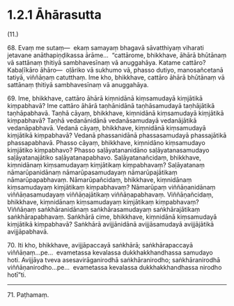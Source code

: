 # 1.2.1 Āhārasutta

(11.)

68\. Evaṃ me sutaṃ—  ekaṃ samayaṃ bhagavā sāvatthiyaṃ viharati jetavane anāthapiṇḍikassa ārāme…  “cattārome, bhikkhave, āhārā bhūtānaṃ vā sattānaṃ ṭhitiyā sambhavesīnaṃ vā anuggahāya. Katame cattāro? Kabaḷīkāro āhāro—  oḷāriko vā sukhumo vā, phasso dutiyo, manosañcetanā tatiyā, viññāṇaṃ catutthaṃ. Ime kho, bhikkhave, cattāro āhārā bhūtānaṃ vā sattānaṃ ṭhitiyā sambhavesīnaṃ vā anuggahāya.

69\. Ime, bhikkhave, cattāro āhārā kiṃnidānā kiṃsamudayā kiṃjātikā kiṃpabhavā? Ime cattāro āhārā taṇhānidānā taṇhāsamudayā taṇhājātikā taṇhāpabhavā. Taṇhā cāyaṃ, bhikkhave, kiṃnidānā kiṃsamudayā kiṃjātikā kiṃpabhavā? Taṇhā vedanānidānā vedanāsamudayā vedanājātikā vedanāpabhavā. Vedanā cāyaṃ, bhikkhave, kiṃnidānā kiṃsamudayā kiṃjātikā kiṃpabhavā? Vedanā phassanidānā phassasamudayā phassajātikā phassapabhavā. Phasso cāyaṃ, bhikkhave, kiṃnidāno kiṃsamudayo kiṃjātiko kiṃpabhavo? Phasso saḷāyatananidāno saḷāyatanasamudayo saḷāyatanajātiko saḷāyatanapabhavo. Saḷāyatanañcidaṃ, bhikkhave, kiṃnidānaṃ kiṃsamudayaṃ kiṃjātikaṃ kiṃpabhavaṃ? Saḷāyatanaṃ nāmarūpanidānaṃ nāmarūpasamudayaṃ nāmarūpajātikaṃ nāmarūpapabhavaṃ. Nāmarūpañcidaṃ, bhikkhave, kiṃnidānaṃ kiṃsamudayaṃ kiṃjātikaṃ kiṃpabhavaṃ? Nāmarūpaṃ viññāṇanidānaṃ viññāṇasamudayaṃ viññāṇajātikaṃ viññāṇapabhavaṃ. Viññāṇañcidaṃ, bhikkhave, kiṃnidānaṃ kiṃsamudayaṃ kiṃjātikaṃ kiṃpabhavaṃ? Viññāṇaṃ saṅkhāranidānaṃ saṅkhārasamudayaṃ saṅkhārajātikaṃ saṅkhārapabhavaṃ. Saṅkhārā cime, bhikkhave, kiṃnidānā kiṃsamudayā kiṃjātikā kiṃpabhavā? Saṅkhārā avijjānidānā avijjāsamudayā avijjājātikā avijjāpabhavā.

70\. Iti kho, bhikkhave, avijjāpaccayā saṅkhārā; saṅkhārapaccayā viññāṇaṃ…pe…  evametassa kevalassa dukkhakkhandhassa samudayo hoti. Avijjāya tveva asesavirāganirodhā saṅkhāranirodho; saṅkhāranirodhā viññāṇanirodho…pe…  evametassa kevalassa dukkhakkhandhassa nirodho hotī”ti.

---

71\. Paṭhamaṃ.
